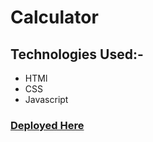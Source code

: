 # Calculator

## **Technologies Used:-**
* HTMl
* CSS
* Javascript
### [**Deployed Here**](https://vyash5075.github.io/Calculator)

